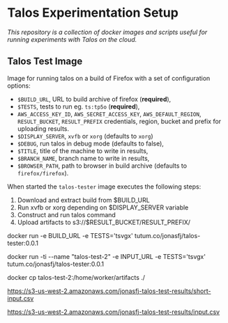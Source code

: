 Talos Experimentation Setup
===========================
_This repository is a collection of docker images and scripts useful for
running experiments with Talos on the cloud._

Talos Test Image
----------------
Image for running talos on a build of Firefox with a set of configuration
options:
  * `$BUILD_URL`, URL to build archive of firefox (**required**),
  * `$TESTS`, tests to run eg. `ts:tp5o` (**required**),
  * `AWS_ACCESS_KEY_ID`, `AWS_SECRET_ACCESS_KEY`, `AWS_DEFAULT_REGION`,
    `RESULT_BUCKET`, `RESULT_PREFIX` credentials, region, bucket and prefix
    for uploading results.
  * `$DISPLAY_SERVER`, `xvfb` or `xorg` (defaults to `xorg`)
  * `$DEBUG`, run talos in debug mode (defaults to false),
  * `$TITLE`, title of the machine to write in results,
  * `$BRANCH_NAME`, branch name to write in results,
  * `$BROWSER_PATH`, path to browser in build archive
    (defaults to `firefox/firefox`).

When started the `talos-tester` image executes the following steps:
  1. Download and extract build from $BUILD_URL
  2. Run xvfb or xorg depending on $DISPLAY_SERVER variable
  3. Construct and run talos command
  4. Upload artifacts to s3://$RESULT_BUCKET/RESULT_PREFIX/



docker run -e BUILD_URL -e TESTS='tsvgx' tutum.co/jonasfj/talos-tester:0.0.1


docker run -ti --name "talos-test-2" -e INPUT_URL -e TESTS='tsvgx' tutum.co/jonasfj/talos-tester:0.0.1


docker cp talos-test-2:/home/worker/artifacts ./

https://s3-us-west-2.amazonaws.com/jonasfj-talos-test-results/short-input.csv

https://s3-us-west-2.amazonaws.com/jonasfj-talos-test-results/input.csv
